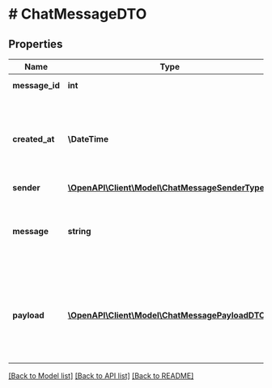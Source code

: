 # # ChatMessageDTO

## Properties

Name | Type | Description | Notes
------------ | ------------- | ------------- | -------------
**message_id** | **int** | Идентификатор сообщения. |
**created_at** | **\DateTime** | Дата и время создания сообщения.  Формат даты: ISO 8601 со смещением относительно UTC. |
**sender** | [**\OpenAPI\Client\Model\ChatMessageSenderType**](ChatMessageSenderType.md) |  |
**message** | **string** | Текст сообщения.  Необязательный параметр, если возвращается параметр &#x60;payload&#x60;. | [optional]
**payload** | [**\OpenAPI\Client\Model\ChatMessagePayloadDTO[]**](ChatMessagePayloadDTO.md) | Информация о приложенных к сообщению файлах.  Необязательный параметр, если возвращается параметр &#x60;message&#x60;. | [optional]

[[Back to Model list]](../../README.md#models) [[Back to API list]](../../README.md#endpoints) [[Back to README]](../../README.md)
